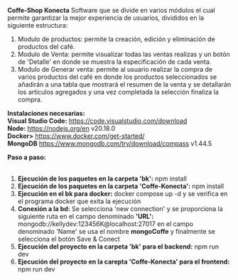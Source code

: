 <b>Coffe-Shop Konecta</b>
Software que se divide en varios módulos el cual permite garantizar la mejor experiencia de usuarios, divididos en la siguiente estructura:
1. Modulo de productos: permite la creación, edición y eliminación de productos del café.
2. Modulo de Venta: permite visualizar todas las ventas realizas y un botón de 'Detalle' en donde se muestra la especificación de cada venta.
3. Modulo de Generar venta: permite al usuario realizar la compra de varios productos del café en donde los productos seleccionados se añadirán a una tabla que mostrará
el resumen de la venta y se detallarán los artículos agregados y una vez completada la selección finaliza la compra. 


<b>Instalaciones necesarias:</b><br>
<b>Visual Studio Code:</b> https://code.visualstudio.com/download <br>
<b>Node:</b> https://nodejs.org/en v20.18.0 <br>
<b>Docker></b> https://www.docker.com/get-started/ <br>
<b>MongoDB</b> https://www.mongodb.com/try/download/compass v1.44.5 <br>

<b>Paso a paso:</b> <br><br>
1. <b>Ejecución de los paquetes en la carpeta 'bk':</b> npm install <br>
2. <b>Ejecución de los paquetes en la carpeta 'Coffe-Konecta':</b> npm install <br>
3. <b>Ejecución en el bk para docker:</b> docker compose up -d  y se verifica en el programa docker que exita la ejecución<br>
4. <b>Conexión a la bd:</b> Se selecciona 'new connection' y se proporciona la siguiente ruta en el campo denominado <b>'URL':</b> mongodb://kellydev:123456K@localhost:27017 en el campo denominado 'Name' se usa el nombre <b>mongoCoffe</b> y finalmente se selecciona el botón Save & Conect<br>
5. <b>Ejecución del proyecto en la carpeta 'bk' para el backend:</b> npm run dev <br>
6. <b>Ejecución del proyecto en la carepta 'Coffe-Konecta' para el frontend:</b> npm run dev <br>
